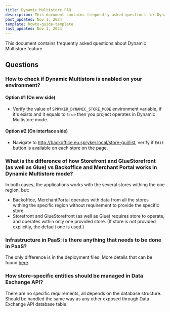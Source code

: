 ```yaml
---
title: Dynamic Multistore FAQ
description: This document contains frequently asked questions for Dynamic Multistore.
past_updated: Nov 1, 2024
template: howto-guide-template
last_updated: Nov 1, 2024
---
```


This document contains frequently asked questions about Dynamic Multistore feature.

## Questions

### How to check if Dynamic Multistore is enabled on your environment?

#### Option #1 (On env side)
- Verify the value of `SPRYKER_DYNAMIC_STORE_MODE` environment variable, if it's exists and it equals to `true` then you project operates in Dynamic Multistore mode.
#### Option #2 (On interface side)
- Navigate to
  http://backoffice.eu.spryker.local/store-gui/list, verify if `Edit` button is available on each store on the page.

### What is the difference of how Storefront and GlueStorefront (as well as Glue) vs Backoffice and Merchant Portal works in Dynamic Multistore mode?

In both cases, the applications works with the several stores withing the one region, but:
* Backoffice, MerchantPortal operates with data from all the stores withing the specific region without requirement to provide the specific store.
* Storefront and GlueStorefront (as well as Glue) requires store to operate, and operates within only one provided store. (If store is not provided explicitly, the default one is used.)


### Infrastructure in PaaS: is there anything that needs to be done in PaaS?

The only difference is in the deployment files. More details that can be found [here](/docs/pbc/all/dynamic-multistore/202410.0/base-shop/difference-between-modes.html).


### How store-specific entities should be managed in Data Exchange API?

There are no specific requirements, all depends on the database structure. Should be handled the same way as any other exposed through Data Exchange API database table.